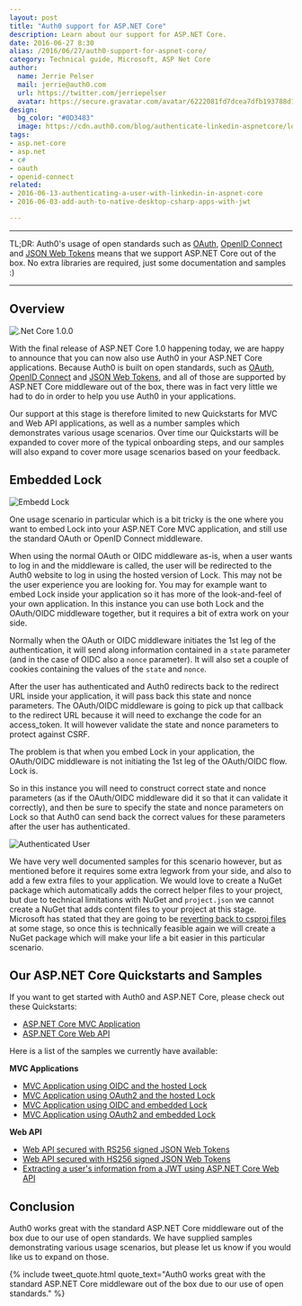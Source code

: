 ```yaml
---
layout: post
title: "Auth0 support for ASP.NET Core"
description: Learn about our support for ASP.NET Core.
date: 2016-06-27 8:30
alias: /2016/06/27/auth0-support-for-aspnet-core/
category: Technical guide, Microsoft, ASP Net Core
author:
  name: Jerrie Pelser
  mail: jerrie@auth0.com
  url: https://twitter.com/jerriepelser
  avatar: https://secure.gravatar.com/avatar/6222081fd7dcea7dfb193788d138c457?s=60
design:
  bg_color: "#0D3483"
  image: https://cdn.auth0.com/blog/authenticate-linkedin-aspnetcore/logo.png
tags:
- asp.net-core
- asp.net
- c#
- oauth
- openid-connect
related:
- 2016-06-13-authenticating-a-user-with-linkedin-in-aspnet-core
- 2016-06-03-add-auth-to-native-desktop-csharp-apps-with-jwt

---
```


---

TL;DR: Auth0's usage of open standards such as [OAuth](http://oauth.net/2/), [OpenID Connect](http://openid.net/connect/) and [JSON Web Tokens](https://jwt.io/) means that we support ASP.NET Core out of the box. No extra libraries are required, just some documentation and samples :)  

---

## Overview

![.Net Core 1.0.0](https://cdn.auth0.com/blog/dotnetcore/dotnet-core.png)

With the final release of ASP.NET Core 1.0 happening today, we are happy to announce that you can now also use Auth0 in your ASP.NET Core applications. Because Auth0 is built on open standards, such as [OAuth](http://oauth.net/2/), [OpenID Connect](http://openid.net/connect/) and [JSON Web Tokens](https://jwt.io/), and all of those are supported by ASP.NET Core middleware out of the box, there was in fact very little we had to do in order to help you use Auth0 in your applications.

Our support at this stage is therefore limited to new Quickstarts for MVC and Web API applications, as well as a number samples which demonstrates various usage scenarios. Over time our Quickstarts will be expanded to cover more of the typical onboarding steps, and our samples will also expand to cover more usage scenarios based on your feedback.

## Embedded Lock

![Embedd Lock](https://cdn.auth0.com/blog/dotnetcore/dotnet-embedded-lock.png)

One usage scenario in particular which is a bit tricky is the one where you want to embed Lock into your ASP.NET Core MVC application, and still use the standard OAuth or OpenID Connect middleware.

When using the normal OAuth or OIDC middleware as-is, when a user wants to log in and the middleware is called, the user will be redirected to the Auth0 website to log in using the hosted version of Lock. This may not be the user experience you are looking for. You may for example want to embed Lock inside your application so it has more of the look-and-feel of your own application. In this instance you can use both Lock and the OAuth/OIDC middleware together, but it requires a bit of extra work on your side.

Normally when the OAuth or OIDC middleware initiates the 1st leg of the authentication, it will send along information contained in a `state` parameter (and in the case of OIDC also a `nonce` parameter). It will also set a couple of cookies containing the values of the `state` and `nonce`.

After the user has authenticated and Auth0 redirects back to the redirect URL inside your application, it will pass back this state and nonce parameters. The OAuth/OIDC middleware is going to pick up that callback to the redirect URL because it will need to exchange the code for an access_token. It will however validate the state and nonce parameters to protect against CSRF.

The problem is that when you embed Lock in your application, the OAuth/OIDC middleware is not initiating the 1st leg of the OAuth/OIDC flow. Lock is.

So in this instance you will need to construct correct state and nonce parameters (as if the OAuth/OIDC middleware did it so that it can validate it correctly), and then be sure to specify the state and nonce parameters on Lock so that Auth0 can send back the correct values for these parameters after the user has authenticated.

![Authenticated User](https://cdn.auth0.com/blog/dotnetcore/dotnet-login.png)

We have very well documented samples for this scenario however, but as mentioned before it requires some extra legwork from your side, and also to add a few extra files to your application. We would love to create a NuGet package which automatically adds the correct helper files to your project, but due to technical limitations with NuGet and `project.json` we cannot create a NuGet that adds content files to your project at this stage. Microsoft has stated that they are going to be [reverting back to csproj files](https://blogs.msdn.microsoft.com/dotnet/2016/05/23/changes-to-project-json/) at some stage, so once this is technically feasible again we will create a NuGet package which will make your life a bit easier in this particular scenario.

## Our ASP.NET Core Quickstarts and Samples

If you want to get started with Auth0 and ASP.NET Core, please check out these Quickstarts:

* [ASP.NET Core MVC Application](https://auth0.com/docs/quickstart/webapp/aspnet-core)
* [ASP.NET Core Web API](https://auth0.com/docs/quickstart/backend/aspnet-core-webapi)

Here is a list of the samples we currently have available:

**MVC Applications**

* [MVC Application using OIDC and the hosted Lock](https://github.com/auth0-samples/auth0-aspnetcore-oidc-hosted-lock)
* [MVC Application using OAuth2 and the hosted Lock](https://github.com/auth0-samples/auth0-aspnetcore-oauth2-hosted-lock)
* [MVC Application using OIDC and embedded Lock](https://github.com/auth0-samples/auth0-aspnetcore-oidc-embedded-lock)
* [MVC Application using OAuth2 and embedded Lock](https://github.com/auth0-samples/auth0-aspnetcore-oauth2-embedded-lock)  

**Web API**

* [Web API secured with RS256 signed JSON Web Tokens](https://github.com/auth0-samples/auth0-aspnetcore-webapi-rs256)
* [Web API secured with HS256 signed JSON Web Tokens](https://github.com/auth0-samples/auth0-aspnetcore-webapi-hs256)
* [Extracting a user's information from a JWT using ASP.NET Core Web API](https://github.com/auth0-samples/auth0-aspnetcore-webapi-userinfo)

## Conclusion

Auth0 works great with the standard ASP.NET Core middleware out of the box due to our use of open standards. We have supplied samples demonstrating various usage scenarios, but please let us know if you would like us to expand on those.

{% include tweet_quote.html quote_text="Auth0 works great with the standard ASP.NET Core middleware out of the box due to our use of open standards." %}
